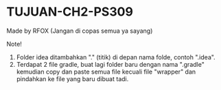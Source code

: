 # TUJUAN-CH2-PS309

Made by RFOX (Jangan di copas semua ya sayang)

Note!
1. Folder idea ditambahkan "." (titik) di depan nama folde, contoh ".idea".
2. Terdapat 2 file gradle, buat lagi folder baru dengan nama ".gradle" kemudian copy dan paste semua file kecuali file "wrapper" dan pindahkan ke file yang baru dibuat tadi.
